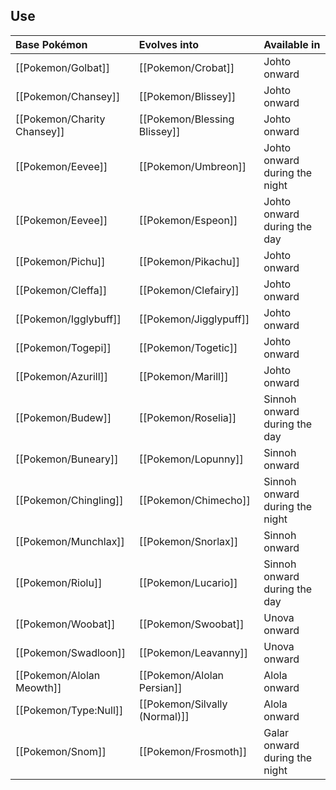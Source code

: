## Use
Base Pokémon |Evolves into |Available in
:---|:---|:--
[[Pokemon/Golbat]] |[[Pokemon/Crobat]] |Johto onward
[[Pokemon/Chansey]] |[[Pokemon/Blissey]] |Johto onward
[[Pokemon/Charity Chansey]] |[[Pokemon/Blessing Blissey]] |Johto onward
[[Pokemon/Eevee]] |[[Pokemon/Umbreon]] |Johto onward during the night
[[Pokemon/Eevee]] |[[Pokemon/Espeon]] |Johto onward during the day
[[Pokemon/Pichu]] |[[Pokemon/Pikachu]] |Johto onward
[[Pokemon/Cleffa]] |[[Pokemon/Clefairy]] |Johto onward
[[Pokemon/Igglybuff]] |[[Pokemon/Jigglypuff]] |Johto onward
[[Pokemon/Togepi]] |[[Pokemon/Togetic]]| Johto onward
[[Pokemon/Azurill]] |[[Pokemon/Marill]] |Johto onward
[[Pokemon/Budew]] |[[Pokemon/Roselia]] |Sinnoh onward during the day
[[Pokemon/Buneary]] |[[Pokemon/Lopunny]] |Sinnoh onward
[[Pokemon/Chingling]] |[[Pokemon/Chimecho]] |Sinnoh onward during the night
[[Pokemon/Munchlax]] |[[Pokemon/Snorlax]] |Sinnoh onward
[[Pokemon/Riolu]] |[[Pokemon/Lucario]] |Sinnoh onward during the day
[[Pokemon/Woobat]] |[[Pokemon/Swoobat]] |Unova onward
[[Pokemon/Swadloon]] |[[Pokemon/Leavanny]] |Unova onward
[[Pokemon/Alolan Meowth]] |[[Pokemon/Alolan Persian]] |Alola onward
[[Pokemon/Type:Null]] |[[Pokemon/Silvally (Normal)]] |Alola onward
[[Pokemon/Snom]] |[[Pokemon/Frosmoth]] |Galar onward during the night